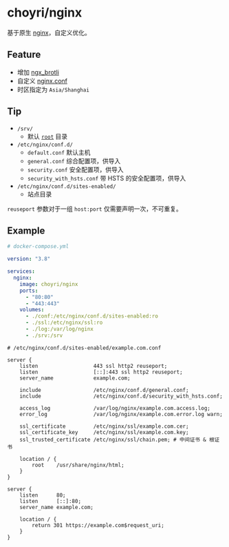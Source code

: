# choyri/nginx

基于原生 [nginx](https://hub.docker.com/_/nginx)，自定义优化。


## Feature

- 增加 [ngx_brotli](https://github.com/google/ngx_brotli)
- 自定义 [nginx.conf](./nginx.conf)
- 时区指定为 `Asia/Shanghai`


## Tip

- `/srv/`
  - 默认 [`root`](https://nginx.org/en/docs/http/ngx_http_core_module.html#root) 目录
- `/etc/nginx/conf.d/`
  - `default.conf` 默认主机
  - `general.conf` 综合配置项，供导入
  - `security.conf` 安全配置项，供导入
  - `security_with_hsts.conf` 带 HSTS 的安全配置项，供导入
- `/etc/nginx/conf.d/sites-enabled/`
  - 站点目录

`reuseport` 参数对于一组 `host:port` 仅需要声明一次，不可重复。


## Example

```yml
# docker-compose.yml

version: "3.8"

services:
  nginx:
    image: choyri/nginx
    ports:
      - "80:80"
      - "443:443"
    volumes:
      - ./conf:/etc/nginx/conf.d/sites-enabled:ro
      - ./ssl:/etc/nginx/ssl:ro
      - ./log:/var/log/nginx
      - ./srv:/srv
```

```
# /etc/nginx/conf.d/sites-enabled/example.com.conf

server {
    listen                  443 ssl http2 reuseport;
    listen                  [::]:443 ssl http2 reuseport;
    server_name             example.com;

    include                 /etc/nginx/conf.d/general.conf;
    include                 /etc/nginx/conf.d/security_with_hsts.conf;

    access_log              /var/log/nginx/example.com.access.log;
    error_log               /var/log/nginx/example.com.error.log warn;

    ssl_certificate         /etc/nginx/ssl/example.com.cer;
    ssl_certificate_key     /etc/nginx/ssl/example.com.key;
    ssl_trusted_certificate /etc/nginx/ssl/chain.pem; # 中间证书 & 根证书

    location / {
        root    /usr/share/nginx/html;
    }
}

server {
    listen      80;
    listen      [::]:80;
    server_name example.com;

    location / {
        return 301 https://example.com$request_uri;
    }
}
```
